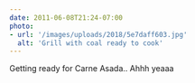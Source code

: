 ```yaml
---
date: 2011-06-08T21:24-07:00
photo:
- url: '/images/uploads/2018/5e7daff603.jpg'
  alt: 'Grill with coal ready to cook'
---
```

Getting ready for Carne Asada.. Ahhh yeaaa
